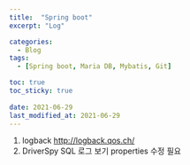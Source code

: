 ```yaml
---
title:  "Spring boot"
excerpt: "Log"

categories:
  - Blog
tags:
  - [Spring boot, Maria DB, Mybatis, Git]

toc: true
toc_sticky: true
 
date: 2021-06-29
last_modified_at: 2021-06-29
---
```


1. logback http://logback.qos.ch/
2. DriverSpy 
  SQL 로그 보기
  properties 수정 필요


